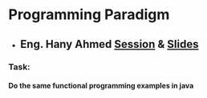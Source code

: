 # Programming Paradigm

- ## Eng. Hany Ahmed [Session](https://drive.google.com/file/d/1rfrqntSugy18tbYXPCIhlEX6RBVBQbFL/view?usp=sharing&t=1) & [Slides](https://drive.google.com/file/d/1x3zDIDZeZiV2BKxkt9jP5rxDya1ao_4Q/view?usp=sharing)

### Task:

#### Do the same functional programming examples in java
